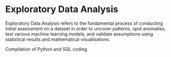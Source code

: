 # Exploratory Data Analysis

Exploratory Data Analysis refers to the fundamental process of conducting initial assessment on a dataset in order to uncover patterns, spot anomalies, test various machine learning models, and validate assumptions using statistical results and mathematical visualisations.

Compilation of Python and SQL coding
